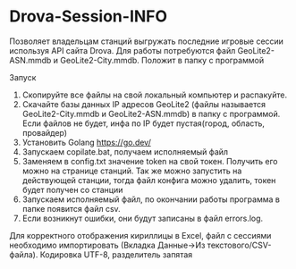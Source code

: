 # Drova-Session-INFO
Позволяет владельцам станций выгружать последние игровые сессии используя API сайта Drova.
Для работы потребуются файл GeoLite2-ASN.mmdb и GeoLite2-City.mmdb. Положит в папку с программой

Запуск

1. Скопируйте все файлы на свой локальный компьютер и распакуйте.
2. Скачайте базы данных IP адресов GeoLite2 (файлы называется GeoLite2-City.mmdb и GeoLite2-ASN.mmdb) в папку с программой. Если файлов не будет, инфа по IP будет пустая(город, область, провайдер)
3. Установить Golang https://go.dev/
4. Запускаем copilate.bat, получаем исполняемый файл
5. Заменяем в config.txt значение token на свой токен. Получить его можно на странице станций. Так же можно запустить на действующей станции, тогда файл конфига можно удалить, токен будет получен со станции
7. Запускаем исполняемый файл, по окончании работы программа в папке появится файл csv.
8. Если возникнут ошибки, они будут записаны в файл errors.log.

Для корректного отображения кириллицы в Excel, файл с сессиями необходимо импортировать (Вкладка Данные->Из текстового/CSV-файла). Кодировка UTF-8, разделитель запятая
